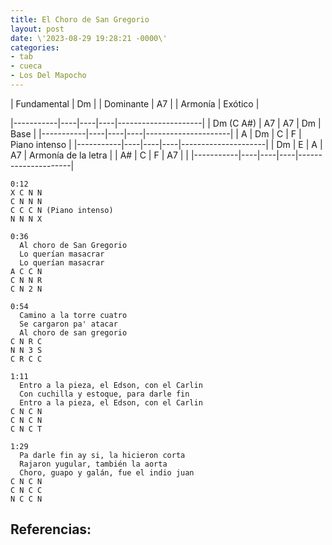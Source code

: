 ```yaml
---
title: El Choro de San Gregorio
layout: post
date: \'2023-08-29 19:28:21 -0000\'
categories:
- tab
- cueca
- Los Del Mapocho
---
```


| Fundamental | Dm      |
| Dominante   | A7      |
| Armonía     | Exótico |

|-----------|----|----|----|---------------------|
| Dm (C A#) | A7 | A7 | Dm | Base                |
|-----------|----|----|----|---------------------|
| A         | Dm | C  | F  | Piano intenso       |
|-----------|----|----|----|---------------------|
| Dm        | E  | A  | A7 | Armonía de la letra |
| A#        | C  | F  | A7 |                     |
|-----------|----|----|----|---------------------|

~~~
0:12
X C N N
C N N N
C C C N (Piano intenso)
N N N X
~~~

~~~
0:36
  Al choro de San Gregorio
  Lo querían masacrar
  Lo querían masacrar
A C C N
C N N R
C N 2 N
~~~


~~~
0:54
  Camino a la torre cuatro
  Se cargaron pa' atacar
  Al choro de san gregorio
C N R C
N N 3 S
C R C C
~~~
  
~~~
1:11
  Entro a la pieza, el Edson, con el Carlin
  Con cuchilla y estoque, para darle fin
  Entro a la pieza, el Edson, con el Carlin
C N C N
C N C N
C N C T
~~~
  
~~~
1:29
  Pa darle fin ay si, la hicieron corta
  Rajaron yugular, también la aorta
  Choro, guapo y galán, fue el indio juan
C N C N
C N C C
N C C N
~~~


Referencias:
- 
